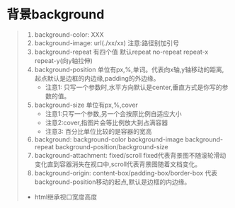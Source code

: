 # 背景background

> 1. background-color: XXX
> 2. background-image: url(./xx/xx) 注意:路径别加引号
> 3. background-repeat 有四个值 默认repeat no-repeat  repeat-x repeat-y(向y轴拉伸) 
> 4. background-position 单位有px,%,单词。代表向x轴,y轴移动的距离,起点默认是边框的内边缘,padding的外边缘。
>    + 注意1: 只写一个参数时,水平方向默认是center,垂直方式是你写的参数的值。
> 5. background-size 单位有px,%,cover
>    + 注意1:只写一个参数,另一个会按原比例自适应大小
>    + 注意2:cover,指图片会等比例放大到占满容器
>    + 注意3: 百分比单位比较的是容器的宽高
> 6. background: background-color background-image background-repeat background-position/background-size
> 7. background-attachment: fixed/scroll   fixed代表背景图不随滚轮滑动变化直到容器消失在视口中,scroll代表背景图随着文档变化。
> 8. background-origin: content-box/padding-box/border-box 代表background-position移动的起点,默认是边框的内边缘。
>
> + html继承视口宽度高度